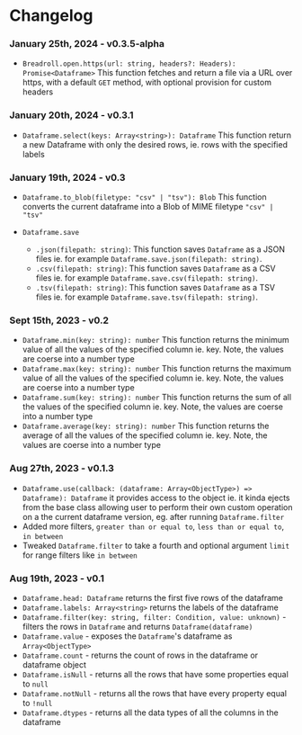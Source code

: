 # Changelog

### **January 25th, 2024 - v0.3.5-alpha**

- `Breadroll.open.https(url: string, headers?: Headers): Promise<Dataframe>` This function fetches and return a file via a URL over https, with a default `GET` method, with optional provision for custom headers

### **January 20th, 2024 - v0.3.1**

- `Dataframe.select(keys: Array<string>): Dataframe` This function return a new Dataframe with only the desired rows, ie. rows with the specified labels

### **January 19th, 2024 - v0.3**

- `Dataframe.to_blob(filetype: "csv" | "tsv"): Blob` This function converts the current dataframe into a Blob of MIME filetype `"csv" | "tsv"`

- `Dataframe.save`
    - `.json(filepath: string)`: This function saves `Dataframe` as a JSON files ie. for example `Dataframe.save.json(filepath: string)`.
    - `.csv(filepath: string)`: This function saves `Dataframe` as a CSV files ie. for example `Dataframe.save.csv(filepath: string)`.
    - `.tsv(filepath: string)`: This function saves `Dataframe` as a TSV files ie. for example `Dataframe.save.tsv(filepath: string)`.

### **Sept 15th, 2023 - v0.2**

- `Dataframe.min(key: string): number` This function returns the minimum value of all the values of the specified column ie. key. Note, the values are coerse into a number type
- `Dataframe.max(key: string): number` This function returns the maximum value of all the values of the specified column ie. key. Note, the values are coerse into a number type
- `Dataframe.sum(key: string): number` This function returns the sum of all the values of the specified column ie. key. Note, the values are coerse into a number type
- `Dataframe.average(key: string): number` This function returns the average of all the values of the specified column ie. key. Note, the values are coerse into a number type

### **Aug 27th, 2023 - v0.1.3**

- `Dataframe.use(callback: (dataframe: Array<ObjectType>) => Dataframe): Dataframe` it provides access to the object ie. it kinda ejects from the base class allowing user to perform their own custom operation on a the current dataframe version, eg. after running `Dataframe.filter`
- Added more filters, `greater than or equal to`, `less than or equal to`, `in between`
- Tweaked `Dataframe.filter` to take a fourth and optional argument `limit` for range filters like `in between`

### **Aug 19th, 2023 - v0.1**

- `Dataframe.head: Dataframe` returns the first five rows of the dataframe
- `Dataframe.labels: Array<string>` returns the labels of the dataframe
- `Dataframe.filter(key: string, filter: Condition, value: unknown)` - filters the rows in `Dataframe` and returns `Dataframe(dataframe)`
- `Dataframe.value` - exposes the `Dataframe`'s dataframe as `Array<ObjectType>`
- `Dataframe.count` - returns the count of rows in the dataframe or dataframe object
- `Dataframe.isNull` - returns all the rows that have some properties equal to `null`
- `Dataframe.notNull` - returns all the rows that have every property equal to `!null`
- `Dataframe.dtypes` - returns all the data types of all the columns in the dataframe

